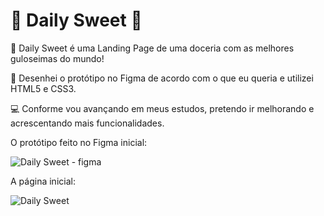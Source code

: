 # 🍬 Daily Sweet 🍬

💖 Daily Sweet é uma Landing Page de uma doceria com as melhores guloseimas do mundo! 

🎨 Desenhei o protótipo no Figma de acordo com o que eu queria e utilizei HTML5 e CSS3. 

💻 Conforme vou avançando em meus estudos, pretendo ir melhorando e acrescentando mais funcionalidades.

O protótipo feito no Figma inicial:

![Daily Sweet - figma](https://user-images.githubusercontent.com/112431842/200701134-fc68977f-be1e-483d-9d88-f7983f91e777.png)

A página inicial:

![Daily Sweet](https://user-images.githubusercontent.com/112431842/200702065-f3157812-97fd-4229-bad7-2a7e0e7653ed.png)

